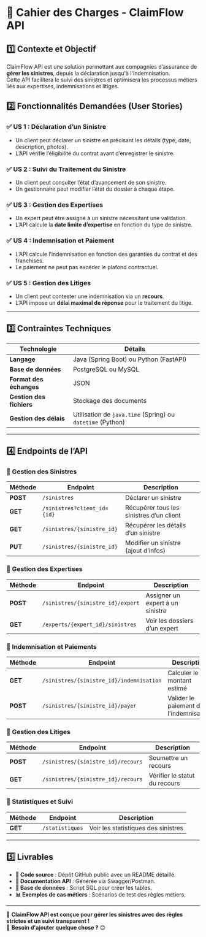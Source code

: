 # 📜 Cahier des Charges - ClaimFlow API

## 1️⃣ Contexte et Objectif  

ClaimFlow API est une solution permettant aux compagnies d’assurance de **gérer les sinistres**, depuis la déclaration jusqu'à l'indemnisation.  
Cette API facilitera le suivi des sinistres et optimisera les processus métiers liés aux expertises, indemnisations et litiges.  

## 2️⃣ Fonctionnalités Demandées (User Stories)  

### ✅ US 1 : Déclaration d’un Sinistre  
- Un client peut déclarer un sinistre en précisant les détails (type, date, description, photos).  
- L’API vérifie l’éligibilité du contrat avant d’enregistrer le sinistre.  

### ✅ US 2 : Suivi du Traitement du Sinistre  
- Un client peut consulter l’état d’avancement de son sinistre.  
- Un gestionnaire peut modifier l’état du dossier à chaque étape.  

### ✅ US 3 : Gestion des Expertises  
- Un expert peut être assigné à un sinistre nécessitant une validation.  
- L’API calcule la **date limite d’expertise** en fonction du type de sinistre.  

### ✅ US 4 : Indemnisation et Paiement  
- L’API calcule l’indemnisation en fonction des garanties du contrat et des franchises.  
- Le paiement ne peut pas excéder le plafond contractuel.  

### ✅ US 5 : Gestion des Litiges  
- Un client peut contester une indemnisation via un **recours**.  
- L’API impose un **délai maximal de réponse** pour le traitement du litige.  

---

## 3️⃣ Contraintes Techniques  

| Technologie      | Détails |
|-----------------|---------|
| **Langage**     | Java (Spring Boot) ou Python (FastAPI) |
| **Base de données** | PostgreSQL ou MySQL |
| **Format des échanges** | JSON |
| **Gestion des fichiers** | Stockage des documents |
| **Gestion des délais** | Utilisation de `java.time` (Spring) ou `datetime` (Python) |

---

## 4️⃣ Endpoints de l’API  

### **📌 Gestion des Sinistres**  

| Méthode | Endpoint | Description |
|---------|---------|-------------|
| **POST** | `/sinistres` | Déclarer un sinistre |
| **GET** | `/sinistres?client_id={id}` | Récupérer tous les sinistres d’un client |
| **GET** | `/sinistres/{sinistre_id}` | Récupérer les détails d’un sinistre |
| **PUT** | `/sinistres/{sinistre_id}` | Modifier un sinistre (ajout d’infos) |

### **📌 Gestion des Expertises**  

| Méthode | Endpoint | Description |
|---------|---------|-------------|
| **POST** | `/sinistres/{sinistre_id}/expert` | Assigner un expert à un sinistre |
| **GET** | `/experts/{expert_id}/sinistres` | Voir les dossiers d’un expert |

### **📌 Indemnisation et Paiements**  

| Méthode | Endpoint | Description |
|---------|---------|-------------|
| **GET** | `/sinistres/{sinistre_id}/indemnisation` | Calculer le montant estimé |
| **POST** | `/sinistres/{sinistre_id}/payer` | Valider le paiement de l’indemnisation |

### **📌 Gestion des Litiges**  

| Méthode | Endpoint | Description |
|---------|---------|-------------|
| **POST** | `/sinistres/{sinistre_id}/recours` | Soumettre un recours |
| **GET** | `/sinistres/{sinistre_id}/recours` | Vérifier le statut du recours |

### **📌 Statistiques et Suivi**  

| Méthode | Endpoint | Description |
|---------|---------|-------------|
| **GET** | `/statistiques` | Voir les statistiques des sinistres |

---

## 5️⃣ Livrables  

- **📌 Code source** : Dépôt GitHub public avec un README détaillé.  
- **📄 Documentation API** : Générée via Swagger/Postman.  
- **📂 Base de données** : Script SQL pour créer les tables.  
- **📊 Exemples de cas métiers** : Scénarios de test des règles métiers.  

---

🚀 **ClaimFlow API est conçue pour gérer les sinistres avec des règles strictes et un suivi transparent !**  
🎯 **Besoin d'ajouter quelque chose ?** 😊
